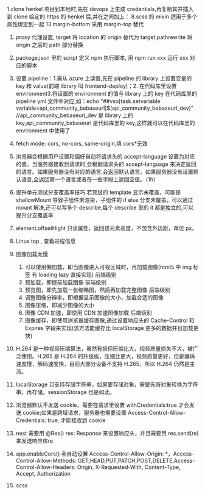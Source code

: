 1.clone henkel 项目到本地时,先在 devops 上生成 credentials,再复制其并插入到 clone 给定的 https 的 henkel 后,并在之间加上：
8.scss 的 mixin 适用于多个属性绑定到一起
13.margin-bottom 采用 margin-top 替代

1.  proxy 代理设置, target 将 location 的 origin 替代为 target,pathrewrite 将 origin 之后的 path 部分替换
2.  packege.json 里的 script 定义 npm 执行脚本, 用 npm run xxx 运行 xxx 对应的脚本

3.  设置 pipeline：1.需从 azure 上读值,先在 pipeline 的 library 上设置变量的 key 和 value(前端 library 叫 frontend-deploy)；2. 在代码库里设置 environment3.将设置的 environment 的值与 library 上的 key 在代码库里的 pipeline yml 文件中对应,如：echo "##vso[task.setvariable variable=api_community_bebaseurl]$(api_community_bebaseurl_dev)" //api_community_bebaseurl_dev 是 library 上的 key,api_community_bebaseurl 是代码库里的 key,这样就可以在代码库里的 environment 中使用了
4.  fetch mode: cors, no-cors, same-origin,填 cors\*无效
5.  浏览器会根据用户设置和偏好自动将请求头的 accept-language 设置为对应的值。当服务器接收到请求时,会根据请求头的 accept-language 来决定返回的语言。如果服务器没有对应的语言,会返回默认语言。如果服务器没有设置默认语言,会返回第一个语言或者在一些字段上返回空值。（1h）

6.  提升单元测试分支覆盖率技巧 若顶级的 template 显示未覆盖，可能是 shallowMount 导致子组件未渲染，子组件的 if else 分支未覆盖，可以通过 mount 解决,还可以写多个 describe,每个 describe 里的 it 都是独立的,可以提升分支覆盖率
7.  element.offsetHight 只读属性，返回该元素高度，不包含外边距，单位 px。
8.  Linux top , 查看进程信息
9.  图像加载太慢
    1.  可以使用懒加载，即当图像进入可视区域时，再加载图像(html5 中 img 标签 有 loading lazy 直接实现) 前端级别
    2.  预加载，即提前加载图像 前端级别
    3.  预览图，即先加载一张缩略图，然后再加载完整图像 后端级别
    4.  调整图像分辨率，即根据显示图像的大小，加载合适的图像
    5.  图像压缩，即减少图像的大小
    6.  图像 CDN 加速，即使用 CDN 加速图像加载 后端级别
    7.  图像缓存，即使用浏览器缓存图像,通过设置响应头的 Cache-Control 和 Expires 字段来实现(该方法能缓存比 localStorage 更多的数据并且加载更快)
10. H.264 是一种视频压缩算法，虽然有损但压缩比大，视频质量损失不大，被广泛使用。H.265 是 H.264 的升级版，压缩比更大，视频质量更好，但是编码速度慢，解码速度快，目前大部分设备不支持 H.265，所以 H.264 仍然是主流。
11. localStorage 只支持存储字符串，如果要存储对象，需要先将对象转换为字符串，再存储。sessionStorage 也是如此。
12. 浏览器默认不发送 cookie，需要在请求里设置 withCredentials:true 才会发送 cookie;如果是跨域请求，服务器也需要设置 Access-Control-Allow-Credentials: true, 才能接收到 cookie
13. nest 需要用 @Res() res: Response 来设置响应头，并且需要用 res.send(re) 来发送响应体re
14. app.enableCors() 会自动设置 Access-Control-Allow-Origin: \*，Access-Control-Allow-Methods: GET,HEAD,PUT,PATCH,POST,DELETE,Access-Control-Allow-Headers: Origin, X-Requested-With, Content-Type, Accept, Authorization
15. scss 